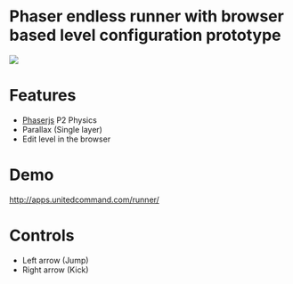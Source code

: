 # Phaser endless runner with browser based level configuration prototype

<img src="http://i.imgur.com/KGRZTPw.png">

# Features
* [Phaserjs](http://phaser.io/) P2 Physics
* Parallax (Single layer)
* Edit level in the browser

# Demo
http://apps.unitedcommand.com/runner/

# Controls
* Left arrow (Jump)
* Right arrow (Kick)
